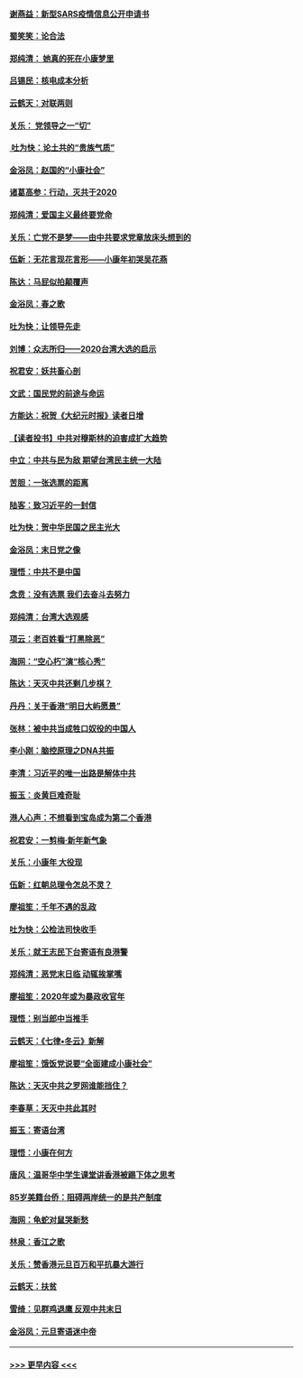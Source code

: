 #### [谢燕益：新型SARS疫情信息公开申请书](../pages/nsc993/n11808840.md?t=01220131) 
#### [蜀笑笑：论合法](../pages/nsc993/n11808064.md?t=01220131) 
#### [郑纯清： 她真的死在小康梦里](../pages/nsc993/n11806623.md?t=01220131) 
#### [吕锡民：核电成本分析](../pages/nsc993/n11806284.md?t=01220131) 
#### [云鹤天：对联两则](../pages/nsc993/n11805957.md?t=01220131) 
#### [关乐： 党领导之一“切”](../pages/nsc993/n11804505.md?t=01220131) 
#### [ 吐为快：论土共的“贵族气质”](../pages/nsc993/n11804490.md?t=01220131) 
#### [金浴凤：赵国的“小康社会”](../pages/nsc993/n11804452.md?t=01220131) 
#### [诸葛高参：行动，灭共于2020](../pages/nsc993/n11804120.md?t=01220131) 
#### [郑纯清：爱国主义最终要党命](../pages/nsc993/n11802197.md?t=01220131) 
#### [关乐：亡党不是梦——由中共要求党章放床头想到的](../pages/nsc993/n11802156.md?t=01220131) 
#### [伍新：无花言现花言形——小康年初哭吴花燕](../pages/nsc993/n11800044.md?t=01220131) 
#### [陈达：马屁似拍颠覆声](../pages/nsc993/n11800010.md?t=01220131) 
#### [金浴凤：春之歌](../pages/nsc993/n11797687.md?t=01220131) 
#### [吐为快：让领导先走](../pages/nsc993/n11797512.md?t=01220131) 
#### [刘博：众志所归——2020台湾大选的启示](../pages/nsc993/n11796878.md?t=01220131) 
#### [祝君安：妖共畜心剖](../pages/nsc993/n11794273.md?t=01220131) 
#### [文武：国民党的前途与命运](../pages/nsc993/n11794198.md?t=01220131) 
#### [方能达：祝贺《大纪元时报》读者日增](../pages/nsc993/n11793807.md?t=01220131) 
#### [【读者投书】中共对穆斯林的迫害成扩大趋势](../pages/nsc993/n11791371.md?t=01220131) 
#### [中立：中共与民为敌 期望台湾民主统一大陆](../pages/nsc993/n11790392.md?t=01220131) 
#### [苦胆：一张选票的距离](../pages/nsc993/n11788914.md?t=01220131) 
#### [陆客：致习近平的一封信](../pages/nsc993/n11788867.md?t=01220131) 
#### [吐为快：贺中华民国之民主光大](../pages/nsc993/n11788618.md?t=01220131) 
#### [金浴凤：末日党之像](../pages/nsc993/n11787475.md?t=01220131) 
#### [理悟：中共不是中国](../pages/nsc993/n11787463.md?t=01220131) 
#### [念贲：没有选票  我们去奋斗去努力](../pages/nsc993/n11787398.md?t=01220131) 
#### [郑纯清：台湾大选观感](../pages/nsc993/n11786210.md?t=01220131) 
#### [项云：老百姓看“打黑除恶”](../pages/nsc993/n11785398.md?t=01220131) 
#### [海网：“空心朽”演“核心秀”](../pages/nsc993/n11783874.md?t=01220131) 
#### [陈达：天灭中共还剩几步棋？](../pages/nsc993/n11783719.md?t=01220131) 
#### [丹丹：关于香港“明日大屿愿景”](../pages/nsc993/n11783273.md?t=01220131) 
#### [张林：被中共当成牲口奴役的中国人](../pages/nsc993/n11782397.md?t=01220131) 
#### [李小刚：脑控原理之DNA共振](../pages/nsc993/n11780962.md?t=01220131) 
#### [李清：习近平的唯一出路是解体中共](../pages/nsc993/n11780866.md?t=01220131) 
#### [振玉：炎黄巨难奇耻](../pages/nsc993/n11779632.md?t=01220131) 
#### [港人心声：不想看到宝岛成为第二个香港](../pages/nsc993/n11778817.md?t=01220131) 
#### [祝君安：一剪梅‧新年新气象](../pages/nsc993/n11776340.md?t=01220131) 
#### [关乐：小康年 大役现](../pages/nsc993/n11774213.md?t=01220131) 
#### [伍新：红朝总理令怎总不灵？](../pages/nsc993/n11770813.md?t=01220131) 
#### [廖祖笙：千年不遇的乱政](../pages/nsc993/n11770373.md?t=01220131) 
#### [吐为快：公检法司快收手](../pages/nsc993/n11770359.md?t=01220131) 
#### [关乐：就王志民下台寄语有良港警](../pages/nsc993/n11769903.md?t=01220131) 
#### [郑纯清：恶党末日临 动辄挨掌嘴](../pages/nsc993/n11769356.md?t=01220131) 
#### [廖祖笙：2020年或为暴政收官年](../pages/nsc993/n11768216.md?t=01220131) 
#### [理悟：别当郎中当推手](../pages/nsc993/n11768243.md?t=01220131) 
#### [云鹤天：《七律▪冬云》新解](../pages/nsc993/n11768204.md?t=01220131) 
#### [廖祖笙：饿饭党说要“全面建成小康社会”](../pages/nsc993/n11767482.md?t=01220131) 
#### [陈达：天灭中共之罗网谁能挡住？](../pages/nsc993/n11767465.md?t=01220131) 
#### [李春草：天灭中共此其时](../pages/nsc993/n11767452.md?t=01220131) 
#### [振玉：寄语台湾](../pages/nsc993/n11767432.md?t=01220131) 
#### [理悟：小康在何方](../pages/nsc993/n11767394.md?t=01220131) 
#### [唐风：温哥华中学生课堂讲香港被踢下体之思考](../pages/nsc993/n11766848.md?t=01220131) 
#### [85岁美籍台侨：阻碍两岸统一的是共产制度](../pages/nsc993/n11765043.md?t=01220131) 
#### [海网：龟蛇对鼠哭新愁](../pages/nsc993/n11764895.md?t=01220131) 
#### [林泉：香江之歌](../pages/nsc993/n11764415.md?t=01220131) 
#### [关乐：赞香港元旦百万和平抗暴大游行](../pages/nsc993/n11764382.md?t=01220131) 
#### [云鹤天：扶贫](../pages/nsc993/n11764245.md?t=01220131) 
#### [雪绮：见群鸡退鹰  反观中共末日](../pages/nsc993/n11762112.md?t=01220131) 
#### [金浴凤：元旦寄语迷中帝](../pages/nsc993/n11761788.md?t=01220131) 

----
#### [ >>> 更早内容 <<< ](../indexes/nsc993-earlier.md)
